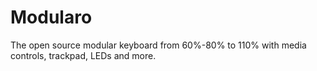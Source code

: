 # Modularo
The open source modular keyboard from 60%-80% to 110% with media controls, trackpad, LEDs and more.